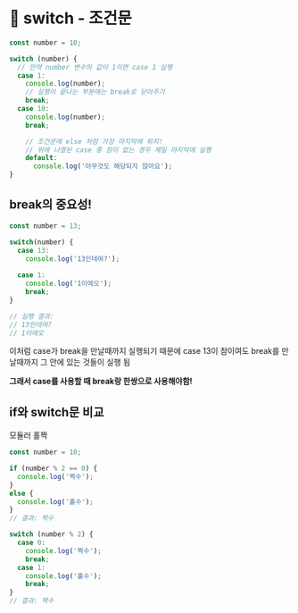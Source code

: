 # 📌 switch - 조건문

``` javascript
const number = 10;

switch (number) {
  // 만약 number 변수의 값이 1이면 case 1 실행
  case 1:
    console.log(number);
    // 실행이 끝나는 부분애는 break로 닫아주기
    break;
  case 10:
    console.log(number);
    break;

    // 조건문에 else 처럼 가장 마지막에 위치!
    // 위에 나열된 case 중 참이 없는 경우 제일 마지막에 실행
    default:
      console.log('아무것도 해당되지 않아요');
}
```

## break의 중요성!
``` javascript
const number = 13;

switch(number) {
  case 13:
    console.log('13인데여?');
    
  case 1:
    console.log('1이에오');
    break;
}

// 실행 결과:
// 13인데여?
// 1이에오
```
이처럼 case가 break을 만날때까지 실행되기 때문에
case 13이 참이여도 break를 만날때까지 그 안에 있는 것들이 실행 됨

__그래서 case를 사용할 때 break랑 한쌍으로 사용해야함!__

## if와 switch문 비교
모듈러 홀짝
``` javascript
const number = 10;

if (number % 2 == 0) {
  console.log('짝수');
}
else {
  console.log('홀수');
}
// 결과: 짝수

switch (number % 2) {
  case 0:
    console.log('짝수');
    break;
  case 1:
    console.log('홀수');
    break;
}
// 결과: 짝수
```